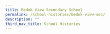 ```yaml
---
title: Bedok View Secondary School
permalink: /school-histories/bedok-view-sec/
description: ""
third_nav_title: School Histories
---
```

